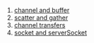 1. [channel and buffer](https://github.com/rainbowda/learnWay/blob/master/learnBase/src/main/java/com/learnBase/nio/case1_channelAndBuffer)
2. [scatter and gather](https://github.com/rainbowda/learnWay/blob/master/learnBase/src/main/java/com/learnBase/nio/case2_scatterAndGather)
3. [channel transfers](https://github.com/rainbowda/learnWay/blob/master/learnBase/src/main/java/com/learnBase/nio/case3_channelTransfers)
4. [socket and serverSocket](https://github.com/rainbowda/learnWay/blob/master/learnBase/src/main/java/com/learnBase/nio/case4_socketAndServerSocket)
